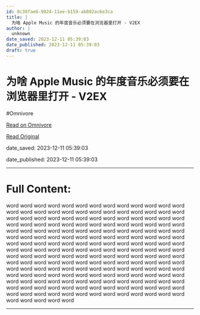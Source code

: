 ```yaml
---
id: 0c38fae6-9824-11ee-b159-ab802ac6e3ca
title: |
  为啥 Apple Music 的年度音乐必须要在浏览器里打开 - V2EX
author: |
  unknown
date_saved: 2023-12-11 05:39:03
date_published: 2023-12-11 05:39:03
draft: true
---
```


# 为啥 Apple Music 的年度音乐必须要在浏览器里打开 - V2EX
#Omnivore

[Read on Omnivore](https://omnivore.app/me/apple-music-v-2-ex-18c58ef0505)

[Read Original](https://www.v2ex.com/t/999470)

date_saved: 2023-12-11 05:39:03

date_published: 2023-12-11 05:39:03

--- 

# Full Content: 

word word word word word word word word word word word word word word word word word word word word word word word word word word word word word word word word word word word word word word word word word word word word word word word word word word word word word word word word word word word word word word word word word word word word word word word word word word word word word word word word word word word word word word word word word word word word word word word word word word word word word word word word word word word word word word word word word word word word word word word word word word word word word word word word word word word word word word word word word word word word word word word word word word word word word word word word word word word word word word word word word word word word word word word word word word word word word word word word word word word word word word word word word word word word word word word word word word word word word word word word

---

